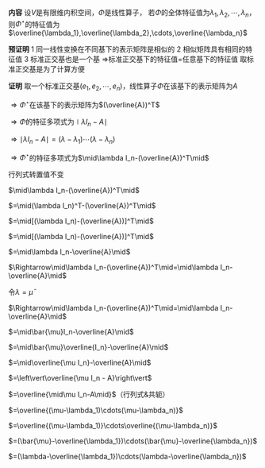 **内容**
设$V$是有限维内积空间，$\Phi$是线性算子，
若$\Phi$的全体特征值为$\lambda_1,\lambda_2,\cdots,\lambda_n$，则$\Phi^\star$的特征值为$\overline{\lambda_1},\overline{\lambda_2},\cdots,\overline{\lambda_n}$

**预证明**
1 同一线性变换在不同基下的表示矩阵是相似的
2 相似矩阵具有相同的特征值
3 标准正交基也是一个基
$\Rightarrow$标准正交基下的特征值$=$任意基下的特征值
取标准正交基是为了计算方便

**证明**
取一个标准正交基$(e_1,e_2,\cdots,e_n)$，线性算子$\Phi$在该基下的表示矩阵为$A$

$\Rightarrow\Phi^\star$在该基下的表示矩阵为$(\overline{A})^T$

$\Rightarrow\Phi$的特征多项式为$\mid\lambda I_n-A\mid$

$\Rightarrow\mid\lambda I_n-A\mid=(\lambda-\lambda_1)\cdots(\lambda-\lambda_n)$

$\Rightarrow\Phi^\star$的特征多项式为$\mid\lambda I_n-(\overline{A})^T\mid$

行列式转置值不变

$\mid\lambda I_n-(\overline{A})^T\mid$

$=\mid(\lambda I_n)^T-(\overline{A})^T\mid$

$=\mid[(\lambda I_n)-(\overline{A})]^T\mid$

$=\mid[(\lambda I_n)-(\overline{A})]^T\mid$

$=\mid\lambda I_n-\overline{A}\mid$

$\Rightarrow\mid\lambda I_n-(\overline{A})^T\mid=\mid\lambda I_n-\overline{A}\mid$

令$\lambda=\bar{\mu}$

$\Rightarrow\mid\lambda I_n-(\overline{A})^T\mid=\mid\lambda I_n-\overline{A}\mid$

$=\mid\bar{\mu}I_n-\overline{A}\mid$

$=\mid\bar{\mu}\overline{I_n}-\overline{A}\mid$

$=\mid\overline{\mu I_n}-\overline{A}\mid$

$=\left\vert\overline{\mu I_n - A}\right\vert$

$=\overline{\mid\mu I_n-A\mid}$（行列式&共轭）

$=\overline{(\mu-\lambda_1)\cdots(\mu-\lambda_n)}$

$=\overline{(\mu-\lambda_1)}\cdots\overline{(\mu-\lambda_n)}$

$=(\bar{\mu}-\overline{\lambda_1})\cdots(\bar{\mu}-\overline{\lambda_n})$

$=(\lambda-\overline{\lambda_1})\cdots(\lambda-\overline{\lambda_n})$
